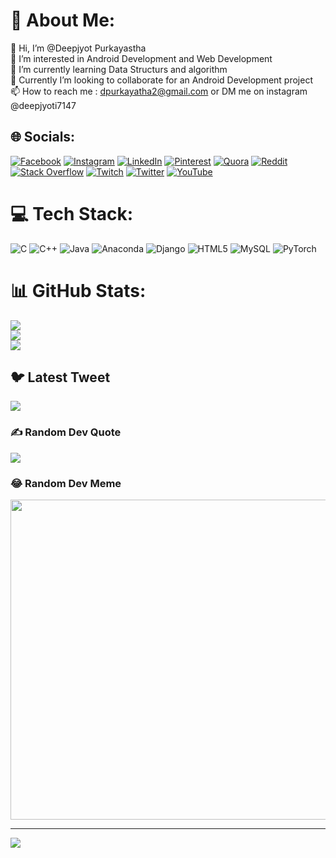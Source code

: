 # 💫 About Me:
👋 Hi, I’m @Deepjyot Purkayastha<br>👀 I’m interested in Android Development and Web Development<br>🌱 I’m currently learning Data Structurs and algorithm<br>💞️ Currently I’m looking to collaborate for an Android Development project<br>📫 How to reach me : dpurkayatha2@gmail.com or DM me on instagram @deepjyoti7147


## 🌐 Socials:
[![Facebook](https://img.shields.io/badge/Facebook-%231877F2.svg?logo=Facebook&logoColor=white)](https://facebook.com/dpurkayastha7147) [![Instagram](https://img.shields.io/badge/Instagram-%23E4405F.svg?logo=Instagram&logoColor=white)](https://instagram.com/deepjyoti7147) [![LinkedIn](https://img.shields.io/badge/LinkedIn-%230077B5.svg?logo=linkedin&logoColor=white)](https://linkedin.com/in/deepjyoti7147) [![Pinterest](https://img.shields.io/badge/Pinterest-%23E60023.svg?logo=Pinterest&logoColor=white)](https://pinterest.com/deepjyoti7147) [![Quora](https://img.shields.io/badge/Quora-%23B92B27.svg?logo=Quora&logoColor=white)](https://quora.com/profile/deepjyoti7147) [![Reddit](https://img.shields.io/badge/Reddit-%23FF4500.svg?logo=Reddit&logoColor=white)](https://reddit.com/user/deepjyoti7147) [![Stack Overflow](https://img.shields.io/badge/-Stackoverflow-FE7A16?logo=stack-overflow&logoColor=white)](https://stackoverflow.com/users/deepjyoti7147) [![Twitch](https://img.shields.io/badge/Twitch-%239146FF.svg?logo=Twitch&logoColor=white)](https://twitch.tv/deepjyoti7147) [![Twitter](https://img.shields.io/badge/Twitter-%231DA1F2.svg?logo=Twitter&logoColor=white)](https://twitter.com/deepjyoti7147) [![YouTube](https://img.shields.io/badge/YouTube-%23FF0000.svg?logo=YouTube&logoColor=white)](https://youtube.com/@deepjyoti7147) 

# 💻 Tech Stack:
![C](https://img.shields.io/badge/c-%2300599C.svg?style=for-the-badge&logo=c&logoColor=white) ![C++](https://img.shields.io/badge/c++-%2300599C.svg?style=for-the-badge&logo=c%2B%2B&logoColor=white) ![Java](https://img.shields.io/badge/java-%23ED8B00.svg?style=for-the-badge&logo=java&logoColor=white) ![Anaconda](https://img.shields.io/badge/Anaconda-%2344A833.svg?style=for-the-badge&logo=anaconda&logoColor=white) ![Django](https://img.shields.io/badge/django-%23092E20.svg?style=for-the-badge&logo=django&logoColor=white) ![HTML5](https://img.shields.io/badge/html5-%23E34F26.svg?style=for-the-badge&logo=html5&logoColor=white) ![MySQL](https://img.shields.io/badge/mysql-%2300f.svg?style=for-the-badge&logo=mysql&logoColor=white) ![PyTorch](https://img.shields.io/badge/PyTorch-%23EE4C2C.svg?style=for-the-badge&logo=PyTorch&logoColor=white)
# 📊 GitHub Stats:
![](https://github-readme-stats.vercel.app/api?username=deepjyoti7147&theme=dark&hide_border=false&include_all_commits=true&count_private=false)<br/>
![](https://github-readme-streak-stats.herokuapp.com/?user=deepjyoti7147&theme=dark&hide_border=false)<br/>
![](https://github-readme-stats.vercel.app/api/top-langs/?username=deepjyoti7147&theme=dark&hide_border=false&include_all_commits=true&count_private=false&layout=compact)

## 🐦 Latest Tweet
[![](https://gtce.itsvg.in/api?username=deepjyoti7147)](https://github.com/VishwaGauravIn/github-twitter-card-embed)

### ✍️ Random Dev Quote
![](https://quotes-github-readme.vercel.app/api?type=horizontal&theme=dark)

### 😂 Random Dev Meme
<img src="https://random-memer.herokuapp.com/" width="512px"/>

---
[![](https://visitcount.itsvg.in/api?id=deepjyoti7147&icon=0&color=0)](https://visitcount.itsvg.in)

<!-- Proudly created with GPRM ( https://gprm.itsvg.in ) -->
